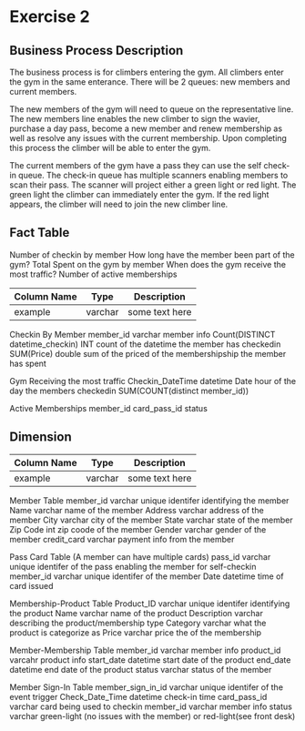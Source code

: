 # Exercise 2

## Business Process Description

The business process is for climbers entering the gym. All climbers enter the gym in the same enterance. There will be 2 queues: new members and current members. 

The new members of the gym will need to queue on the representative line. The new members line enables the new climber to sign the wavier, purchase a day pass, become a new member and renew membership as well as resolve any issues with the current membership. Upon completing this process the climber will be able to enter the gym.

The current members of the gym have a pass they can use the self check-in queue. The check-in queue has multiple scanners enabling members to scan their pass. The scanner will project either a green light or red light. The green light the climber can immediately enter the gym. If the red light appears, the climber will need to join the new climber line. 



## Fact Table

Number of checkin by member
How long have the member been part of the gym?
Total Spent on the gym by member
When does the gym receive the most traffic?
Number of active memberships

| Column Name | Type | Description |
| --- | --- | --- |
| example | varchar | some text here |

Checkin By Member
member_id varchar member info
Count(DISTINCT datetime_checkin) INT count of the datetime the member has checkedin
SUM(Price) double sum of the priced of the membershipship the member has spent


Gym Receiving the most traffic
Checkin_DateTime datetime Date hour of the day the members checkedin
SUM(COUNT(distinct member_id))  

Active Memberships
member_id
card_pass_id
status


## Dimension

| Column Name | Type | Description |
| --- | --- | --- |
| example | varchar | some text here |

Member Table
member_id varchar unique identifer identifying the member
Name varchar name of the member
Address varchar address of the member
City varchar city of the member
State varchar state of the member
Zip Code int zip coode of the member
Gender varchar gender of the member
credit_card varchar payment info from the member

Pass Card Table (A member can have multiple cards)
pass_id varchar unique identifer of the pass enabling the member for self-checkin
member_id varchar unique identifer of the member
Date datetime time of card issued

Membership-Product Table
Product_ID varchar unique identifer identifying the product
Name varchar name of the product 
Description varchar describing the product/membership type
Category varchar what the product is categorize as
Price varchar price the of the membership

Member-Membership Table
member_id varchar member info
product_id varcahr product info
start_date datetime start date of the product
end_date datetime end date of the product
status varchar status of the member

Member Sign-In Table
member_sign_in_id varchar unique identifer of the event trigger
Check_Date_Time datetime check-in time
card_pass_id varchar card being used to checkin
member_id varchar member info
status varchar green-light (no issues with the member) or red-light(see front desk) 





